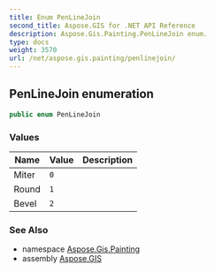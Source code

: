 ```yaml
---
title: Enum PenLineJoin
second_title: Aspose.GIS for .NET API Reference
description: Aspose.Gis.Painting.PenLineJoin enum. 
type: docs
weight: 3570
url: /net/aspose.gis.painting/penlinejoin/
---
```

## PenLineJoin enumeration

```csharp
public enum PenLineJoin
```

### Values

| Name | Value | Description |
| --- | --- | --- |
| Miter | `0` |  |
| Round | `1` |  |
| Bevel | `2` |  |

### See Also

* namespace [Aspose.Gis.Painting](../../aspose.gis.painting/)
* assembly [Aspose.GIS](../../)



